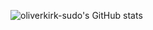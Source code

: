 ![oliverkirk-sudo's GitHub stats](https://github-readme-stats.vercel.app/api?username=oliverkirk-sudo&show_icons=true&bg_color=00000000)
